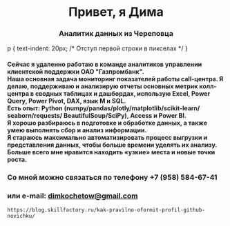 <div id="header" align="center">
	<h1>Привет, я Дима</h1>
	<h3>Аналитик данных из Череповца</h3>
</div>
<div id="header" align="left">
	 p {
    text-indent: 20px; /* Отступ первой строки в пикселах */
   }
	<h4>Сейчас я удаленно работаю в команде аналитиков  управлении клиентской поддержки ОАО "Газпромбанк".<br> 
		Наша основная задача мониторинг показателей работы call-центра. Я делаю,  поддерживаю и анализирую отчеты основных метрик колл-центра в сводных таблицах и дашбордах, использую Excel, Power Query, Power Pivot, DAX, язык M и SQL.<br>
Есть опыт: Python (numpy/pandas/plotly/matplotlib/scikit-learn/ seaborn/requests/ BeautifulSoup/SciPy), Access и Power BI.<br> 
Я хорошо разбираюсь в подготовке и обработке данных, а также умею выполнять сбор и анализ информации.<br>
Я стараюсь максимально автоматизировать процесс выгрузки и  представления данных, чтобы больше времени уделять их анализу. Больше всего мне нравится находить «узкие» места и новые точки роста.</h4>
</div>


### Со мной можно связаться по телефону +7 (958) 584-67-41 
### или e-mail: dimkochetow@gmail.com

``` https://blog.skillfactory.ru/kak-pravilno-oformit-profil-github-novichku/ ```
<!--
**konicaRu/konicaRu** is a ✨ _special_ ✨ repository because its `README.md` (this file) appears on your GitHub profile.

Here are some ideas to get you started: https://blog.skillfactory.ru/kak-pravilno-oformit-profil-github-novichku/

- 🔭 I’m currently working on ...
- 🌱 I’m currently learning ...
- 👯 I’m looking to collaborate on ...
- 🤔 I’m looking for help with ...
- 💬 Ask me about ...
- 📫 How to reach me: ...
- 😄 Pronouns: ...
- ⚡ Fun fact: ...
-->
